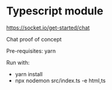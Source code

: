 # Typescript module
https://socket.io/get-started/chat

Chat proof of concept

Pre-requisites:
yarn

Run with:
* yarn install
* npx nodemon src/index.ts -e html,ts

